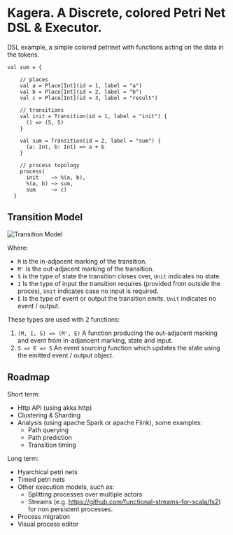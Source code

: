 # Kagera. A Discrete, colored Petri Net DSL & Executor.

DSL example, a simple colored petrinet with functions acting on the data in the tokens.

```
val sum = {

    // places
    val a = Place[Int](id = 1, label = "a")
    val b = Place[Int](id = 2, label = "b")
    val c = Place[Int](id = 3, label = "result")

    // transitions
    val init = Transition(id = 1, label = "init") {
      () => (5, 5)
    }

    val sum = Transition(id = 2, label = "sum") {
      (a: Int, b: Int) => a + b
    }

    // process topology
    process(
      init    ~> %(a, b),
      %(a, b) ~> sum,
      sum     ~> c)
  }

```

## Transition Model

![Transition Model](https://github.com/merlijn/kagera/raw/master/docs/Kagera%20-%20Transition%20model.jpg)

Where:

* `M` is the in-adjacent marking of the transition.
* `M'` is the out-adjacent marking of the transition.
* `S` is the type of state the transition closes over, `Unit` indicates no state.
* `I` Is the type of input the transition requires (provided from outside the proces), `Unit` indicates case no input is required.
* `E` Is the type of event or output the transition emits.  `Unit` indicates no event / output.

These types are used with 2 functions:

1. `(M, I, S) => (M', E)`
   A function producing the out-adjacent marking and event from in-adjancent marking, state and input.
2. `S => E => S`
   An event sourcing function which updates the state using the emitted event / output object.

## Roadmap

Short term:
* Http API (using akka http)
* Clustering & Sharding
* Analysis (using apache Spark or apache Flink), some examples:
  * Path querying
  * Path prediction
  * Transition timing

Long term:
* Hyarchical petri nets
* Timed petri nets
* Other execution models, such as:
  * Splitting processes over multiple actors
  * Streams (e.g. https://github.com/functional-streams-for-scala/fs2) for non persistent processes.
* Process migration
* Visual process editor


